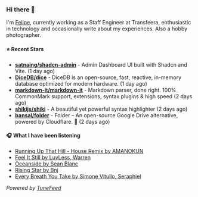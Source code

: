 ### Hi there 👋

I'm [Felipe](https://felipevm.com), currently working as a Staff Engineer at Transfeera, enthusiastic in technology and occasionally write about my experiences. Also a hobby photographer.

#### ⭐ Recent Stars
- **[satnaing/shadcn-admin](https://github.com/satnaing/shadcn-admin)** - Admin Dashboard UI built with Shadcn and Vite. (1 day ago)
- **[DiceDB/dice](https://github.com/DiceDB/dice)** - DiceDB is an open-source, fast, reactive, in-memory database optimized for modern hardware. (1 day ago)
- **[markdown-it/markdown-it](https://github.com/markdown-it/markdown-it)** - Markdown parser, done right. 100% CommonMark support, extensions, syntax plugins &amp; high speed (2 days ago)
- **[shikijs/shiki](https://github.com/shikijs/shiki)** - A beautiful yet powerful syntax highlighter (2 days ago)
- **[bansal/folder](https://github.com/bansal/folder)** - Folder – An open-source Google Drive alternative, powered by Cloudflare. 🚀 (2 days ago)

#### 🎧 What I have been listening
- [Running Up That Hill - House Remix by AMANOKUN](https://open.spotify.com/track/7DWEQxAekmueMLek8nZlAV)
- [Feel It Still by LuvLess, Warren](https://open.spotify.com/track/7MKVZqTTMCwuJevnFX8rtu)
- [Oceanside by Sean Blanc](https://open.spotify.com/track/5a5UTZslVeygi5Rm4R1gjF)
- [Rising Star by Bnj](https://open.spotify.com/track/7CSeOtoMrvCbkRiZcwMlNc)
- [Every Breath You Take by Simone Vitullo, Seraphiel](https://open.spotify.com/track/7vVvsrRjGtEkKHaLxSG8Pn)

_Powered by [TuneFeed](https://tunefeed.app?ref=github.com)_
